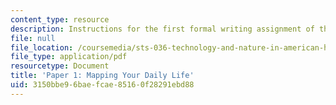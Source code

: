 ```yaml
---
content_type: resource
description: Instructions for the first formal writing assignment of the course.
file: null
file_location: /coursemedia/sts-036-technology-and-nature-in-american-history-spring-2008/3150bbe96baefcae85160f28291ebd88_paper1.pdf
file_type: application/pdf
resourcetype: Document
title: 'Paper 1: Mapping Your Daily Life'
uid: 3150bbe9-6bae-fcae-8516-0f28291ebd88
---
```

